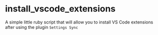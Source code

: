 # install_vscode_extensions
A simple little ruby script that will allow you to install VS Code extensions after using the plugin `Settings Sync`
